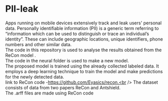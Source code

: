 # PII-leak
Apps running on mobile devices extensively track and leak users' personal data. Personally identifiable information (PII) is a generic term referring to “information which can be used to distinguish or trace an individual’s identity”. These can include geographic locations, unique identifiers, phone numbers and other similar data.<br />
The code in this repository is used to analyse the results obtained from the  ReCon model  .<br />
The code in the neural folder is used to  make a new model.<br /> 
The proposed model is trained using the already collected labeled data. It employs a deep learning technique to train the model and make predictions for the newly detected data.<br />
link to ReCon code -https://github.com/Eyasics/recon.<br />
The dataset consists of data from two papers ReCon and Antshield. <br />
The .arff files are made using ReCon code 
